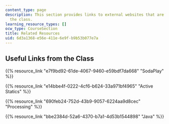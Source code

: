 ```yaml
---
content_type: page
description: This section provides links to external websites that are useful for
  the class.
learning_resource_types: []
ocw_type: CourseSection
title: Related Resources
uid: 6d3a1368-e56e-411e-6e9f-b9b53b077e7a
---
```


Useful Links from the Class
---------------------------

{{% resource_link "e7f9bd92-61de-4067-9460-e59bdf7da668" "SodaPlay" %}}

{{% resource_link "e14bbe4f-0222-4cf6-b624-33a971bf4965" "Active Statics" %}}

{{% resource_link "690feb24-752d-43b9-9057-6224aa9d8cec" "Processing" %}}

{{% resource_link "bbe2384d-52a6-4370-b7a1-4d53b1544898" "Java" %}}